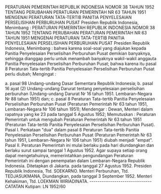  PERATURAN PEMERINTAH REPUBLIK INDONESIA NOMOR 38 TAHUN 1952 TENTANG PERUBAHAN PERATURAN PEMERINTAH NR 63 TAHUN 1951 MENGENAI PERATURAN TATA-TERTIB PANITIA PENYELESAIAN PERSELISIHAN PERBURUHAN PUSAT Presiden Republik Indonesia, Menimbang : PERATURAN PEMERINTAH REPUBLIK INDONESIA NOMOR 38 TAHUN 1952 TENTANG PERUBAHAN PERATURAN PEMERINTAH NR 63 TAHUN 1951 MENGENAI PERATURAN TATA-TERTIB PANITIA PENYELESAIAN PERSELISIHAN PERBURUHAN PUSAT Presiden Republik Indonesia, Menimbang : bahwa karena soal-soal yang diajukan kepada Panitia Penyelesaian Perselisihan Perburuhan Pusat demikian banyaknya, sehingga dianggap perlu untuk menambah banyaknya wakil-wakil anggauta Panitia Penyelesaian Perselisihan Perburuhan Pusat; bahwa karena itu pasal 8 Peraturan Tata-tertib Panitia Penyelesaian Perselisihan Perburuhan Pusat perlu diubah;
Mengingat :

a. pasal 98 Undang-undang Dasar Sementara Republik Indonesia;
b. pasal 16 ayat (2) Undang-undang Darurat tentang penyelesaian perselisihan perburuhan (Undang-undang Darurat Nr 16 tahun 1951. Lembaran-Negara Nr 88 tahun 1951) dan;
c. pasal 8 Peraturan Tata-tertib Panitia Penyelesaian Perselisihan Perburuhan Pusat (Peraturan Pemerintah Nr 63 tahun 1951, Lembaran-Negara Nr 106 tahun 1951); Mendengar : Dewan, Menteri dalam rapatnya yang ke 23 pada tanggal 5 Agustus 1952; Memutuskan : Peraturan Pemerintah untuk mengubah Peraturan Pemerintah Nr 63 tahun 1951 (Peraturan Tata-tertib Panitia Penyelesaian Perselisihan Perburuhan Pusat). Pasal I. Perkataan "dua" dalam pasal 8 Peraturan Tata-tertib Panitia Penyelesaian Perselisihan Perburuhan Pusat (Peraturan Pemerintah Nr 63 tahun 1951, Lembaran-Negara Nr 106 tahun 1951) diubah menjadi "empat". Pasal II. Peraturan Pemerintah ini mulai berlaku pada hari diundangkan dan berlaku surut sampai tanggal 1 Agustus 1952. Agar supaya setiap orang dapat mengetahuinya, memerintahkan pengundangan Peraturan Pemerintah ini dengan penempatan dalam Lembaran-Negara Republik Indonesia. Ditetapkan di Jakarta. pada tanggal 27 Agustus 1952. Presiden Republik Indonesia, Ttd. SOEKARNO. Menteri Perburuhan, Ttd. TEDJASUKMANA, Diundangkan, pada tanggal 3 September 1952. Menteri Kehakiman, Ttd. LOEKMAN WIRIADINATA. -------------------------------- CATATAN Kutipan: LN 1952/60